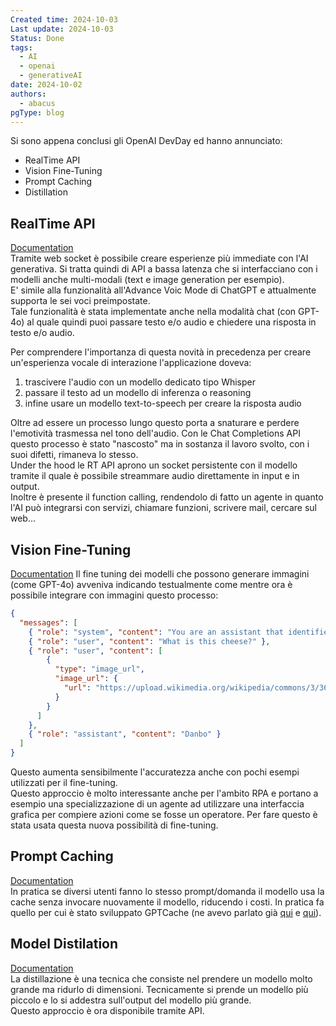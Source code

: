 ```yaml
---
Created time: 2024-10-03
Last update: 2024-10-03
Status: Done
tags:
  - AI
  - openai
  - generativeAI
date: 2024-10-02
authors:
  - abacus
pgType: blog
---
```

Si sono appena conclusi gli OpenAI DevDay ed hanno annunciato:  

- RealTime API
- Vision Fine-Tuning
- Prompt Caching
- Distillation
## RealTime API
[Documentation](https://platform.openai.com/docs/guides/realtime)  
Tramite web socket è possibile creare esperienze più immediate con l'AI generativa. Si tratta quindi di API a bassa latenza che si interfacciano con i modelli anche multi-modali (text e image generation per esempio).  
E' simile alla funzionalità all'Advance Voic Mode di ChatGPT e attualmente supporta le sei voci preimpostate.  
Tale funzionalità è stata implementate anche nella modalità chat (con GPT-4o) al quale quindi puoi passare testo e/o audio e chiedere una risposta in testo e/o audio.  

Per comprendere l'importanza di questa novità in precedenza per creare un'esperienza vocale di interazione l'applicazione doveva:  

1. trascivere l'audio con un modello dedicato tipo Whisper  
2. passare il testo ad un modello di inferenza o reasoning  
3. infine usare un modello text-to-speech per creare la risposta audio  

Oltre ad essere un processo lungo questo porta a snaturare e perdere l'emotività trasmessa nel tono dell'audio. Con le Chat Completions API questo processo è stato "nascosto" ma in sostanza il lavoro svolto, con i suoi difetti, rimaneva lo stesso.  
Under the hood le RT API aprono un socket persistente con il modello tramite il quale è possibile streammare audio direttamente in input e in output.  
Inoltre è presente il function calling, rendendolo di fatto un agente in quanto l'AI può integrarsi con servizi, chiamare funzioni, scrivere mail, cercare sul web...  

## Vision Fine-Tuning
[Documentation](https://platform.openai.com/docs/guides/fine-tuning/vision)
Il fine tuning dei modelli che possono generare immagini (come GPT-4o) avveniva indicando testualmente come mentre ora è possibile integrare con immagini questo processo:  
``` JSON
{
  "messages": [
    { "role": "system", "content": "You are an assistant that identifies uncommon cheeses." },
    { "role": "user", "content": "What is this cheese?" },
    { "role": "user", "content": [
        {
          "type": "image_url",
          "image_url": {
            "url": "https://upload.wikimedia.org/wikipedia/commons/3/36/Danbo_Cheese.jpg"
          }
        }
      ] 
    },
    { "role": "assistant", "content": "Danbo" }
  ]
}
```

Questo aumenta sensibilmente l'accuratezza anche con pochi esempi utilizzati per il fine-tuning.  
Questo approccio è molto interessante anche per l'ambito RPA e portano a esempio una specializzazione di un agente ad utilizzare una interfaccia grafica per compiere azioni come se fosse un operatore. Per fare questo è stata usata questa nuova possibilità di fine-tuning.  
## Prompt Caching
[Documentation](https://platform.openai.com/docs/guides/prompt-caching)  
In pratica se diversi utenti fanno lo stesso prompt/domanda il modello usa la cache senza invocare nuovamente il modello, riducendo i costi. In pratica fa quello per cui è stato sviluppato GPTCache (ne avevo parlato già [qui](https://github.dxc.com/pages/disoardi/LLM-architecture-reference/LLM%20Functional%20Architecture/#llm-cache) e [qui](https://github.dxc.com/pages/disoardi/LLM-architecture-reference/Technologies/)).  
## Model Distilation
[Documentation](https://platform.openai.com/docs/guides/distillation)  
La distillazione è una tecnica che consiste nel prendere un modello molto grande ma ridurlo di dimensioni. Tecnicamente si prende un modello più piccolo e lo si addestra sull'output del modello più grande.  
Questo approccio è ora disponibile tramite API.